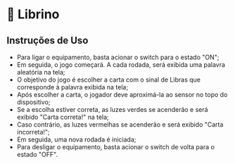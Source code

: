 # 🐸 Librino
## Instruções de Uso

- Para ligar o equipamento, basta acionar o switch para o estado "ON";
- Em seguida, o jogo começará. A cada rodada, será exibida uma palavra aleatória na tela;
- O objetivo do jogo é escolher a carta com o sinal de Libras que corresponde à palavra exibida na tela;
- Após escolher a carta, o jogador deve aproximá-la ao sensor no topo do dispositivo;
- Se a escolha estiver correta, as luzes verdes se acenderão e será exibido "Carta correta!" na tela;
- Caso contrário, as luzes vermelhas se acenderão e será exibido "Carta incorreta!";
- Em seguida, uma nova rodada é iniciada;
- Para desligar o equipamento, basta acionar o switch de volta para o estado "OFF".
